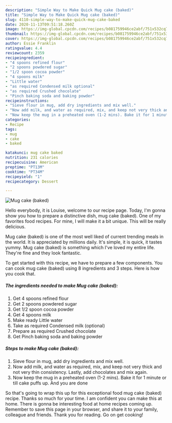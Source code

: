 ```yaml
---
description: "Simple Way to Make Quick Mug cake (baked)"
title: "Simple Way to Make Quick Mug cake (baked)"
slug: 4110-simple-way-to-make-quick-mug-cake-baked
date: 2020-11-13T09:51:18.260Z
image: https://img-global.cpcdn.com/recipes/b081759946ce2abf/751x532cq70/mug-cake-baked-recipe-main-photo.jpg
thumbnail: https://img-global.cpcdn.com/recipes/b081759946ce2abf/751x532cq70/mug-cake-baked-recipe-main-photo.jpg
cover: https://img-global.cpcdn.com/recipes/b081759946ce2abf/751x532cq70/mug-cake-baked-recipe-main-photo.jpg
author: Essie Franklin
ratingvalue: 4.4
reviewcount: 2359
recipeingredient:
- "4 spoons refined flour"
- "2 spoons powdered sugar"
- "1/2 spoon cocoa powder"
- "4 spoons milk"
- "Little water"
- "as required Condensed milk optional"
- "as required Crushed chocolate"
- "Pinch baking soda and baking powder"
recipeinstructions:
- "Sieve flour in mug, add dry ingredients and mix well."
- "Now add milk, and water as required, mix, and keep not very thick and not very thin consistency. Lastly, add chocolates and mix again."
- "Now keep the mug in a preheated oven (1-2 mins). Bake it for 1 minute or till cake puffs up. And you are done"
categories:
- Recipe
tags:
- mug
- cake
- baked

katakunci: mug cake baked 
nutrition: 231 calories
recipecuisine: American
preptime: "PT13M"
cooktime: "PT34M"
recipeyield: "1"
recipecategory: Dessert

---
```



![Mug cake (baked)](https://img-global.cpcdn.com/recipes/b081759946ce2abf/751x532cq70/mug-cake-baked-recipe-main-photo.jpg)

Hello everybody, it is Louise, welcome to our recipe page. Today, I'm gonna show you how to prepare a distinctive dish, mug cake (baked). One of my favorites food recipes. For mine, I will make it a bit unique. This will be really delicious.

Mug cake (baked) is one of the most well liked of current trending meals in the world. It is appreciated by millions daily. It's simple, it is quick, it tastes yummy. Mug cake (baked) is something which I've loved my entire life. They're fine and they look fantastic.




To get started with this recipe, we have to prepare a few components. You can cook mug cake (baked) using 8 ingredients and 3 steps. Here is how you cook that.

<!--inarticleads1-->

##### The ingredients needed to make Mug cake (baked):

1. Get 4 spoons refined flour
1. Get 2 spoons powdered sugar
1. Get 1/2 spoon cocoa powder
1. Get 4 spoons milk
1. Make ready Little water
1. Take as required Condensed milk (optional)
1. Prepare as required Crushed chocolate
1. Get Pinch baking soda and baking powder




<!--inarticleads2-->

##### Steps to make Mug cake (baked):

1. Sieve flour in mug, add dry ingredients and mix well.
1. Now add milk, and water as required, mix, and keep not very thick and not very thin consistency. Lastly, add chocolates and mix again.
1. Now keep the mug in a preheated oven (1-2 mins). Bake it for 1 minute or till cake puffs up. And you are done




So that's going to wrap this up for this exceptional food mug cake (baked) recipe. Thanks so much for your time. I am confident you can make this at home. There is gonna be interesting food at home recipes coming up. Remember to save this page in your browser, and share it to your family, colleague and friends. Thank you for reading. Go on get cooking!
